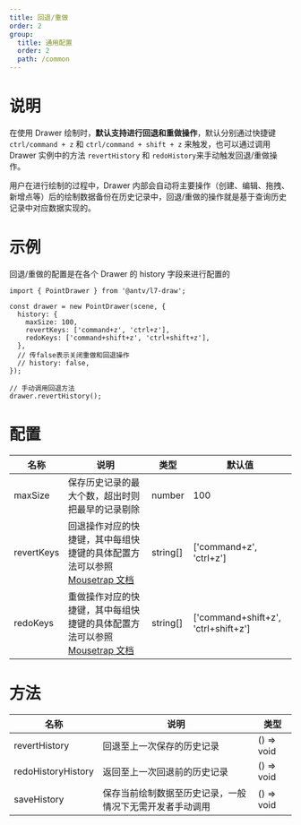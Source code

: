 ```yaml
---
title: 回退/重做
order: 2
group:
  title: 通用配置
  order: 2
  path: /common
---
```


# 说明

在使用 Drawer 绘制时，**默认支持进行回退和重做操作**，默认分别通过快捷键 `ctrl/command + z` 和 `ctrl/command + shift + z` 来触发，也可以通过调用 Drawer 实例中的方法 `revertHistory` 和 `redoHistory`来手动触发回退/重做操作。

用户在进行绘制的过程中，Drawer 内部会自动将主要操作（创建、编辑、拖拽、新增点等）后的绘制数据备份在历史记录中，回退/重做的操作就是基于查询历史记录中对应数据实现的。

# 示例

回退/重做的配置是在各个 Drawer 的 history 字段来进行配置的

```tsx | pure
import { PointDrawer } from '@antv/l7-draw';

const drawer = new PointDrawer(scene, {
  history: {
    maxSize: 100,
    revertKeys: ['command+z', 'ctrl+z'],
    redoKeys: ['command+shift+z', 'ctrl+shift+z'],
  },
  // 传false表示关闭重做和回退操作
  // history: false,
});

// 手动调用回退方法
drawer.revertHistory();
```

# 配置

| 名称       | 说明                                                                                                       | 类型     | 默认值                              |
| ---------- | ---------------------------------------------------------------------------------------------------------- | -------- | ----------------------------------- |
| maxSize    | 保存历史记录的最大个数，超出时则把最早的记录剔除                                                           | number   | 100                                 |
| revertKeys | 回退操作对应的快捷键，其中每组快捷键的具体配置方法可以参照 [Mousetrap 文档](https://craig.is/killing/mice) | string[] | ['command+z', 'ctrl+z']             |
| redoKeys   | 重做操作对应的快捷键，其中每组快捷键的具体配置方法可以参照 [Mousetrap 文档](https://craig.is/killing/mice) | string[] | ['command+shift+z', 'ctrl+shift+z'] |

# 方法

| 名称               | 说明                                                     | 类型       |
| ------------------ | -------------------------------------------------------- | ---------- |
| revertHistory      | 回退至上一次保存的历史记录                               | () => void |
| redoHistoryHistory | 返回至上一次回退前的历史记录                             | () => void |
| saveHistory        | 保存当前绘制数据至历史记录，一般情况下无需开发者手动调用 | () => void |
